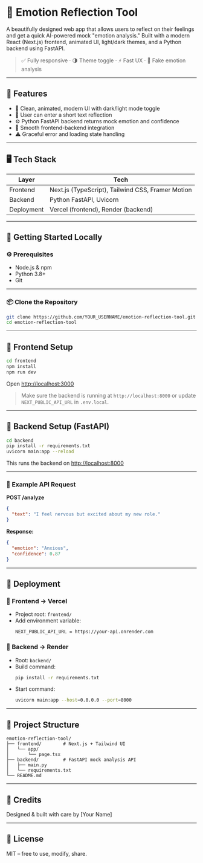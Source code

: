 
# 🧠 Emotion Reflection Tool

A beautifully designed web app that allows users to reflect on their feelings and get a quick AI-powered mock "emotion analysis." Built with a modern React (Next.js) frontend, animated UI, light/dark themes, and a Python backend using FastAPI.

> ✅ Fully responsive · 🌗 Theme toggle · ⚡ Fast UX · 🧪 Fake emotion analysis

---

## 🔧 Features

- 🎨 Clean, animated, modern UI with dark/light mode toggle
- 💬 User can enter a short text reflection
- ⚙️ Python FastAPI backend returns mock emotion and confidence
- 🔁 Smooth frontend-backend integration
- ⚠️ Graceful error and loading state handling

---

## 🖥️ Tech Stack

| Layer     | Tech                        |
|-----------|-----------------------------|
| Frontend  | Next.js (TypeScript), Tailwind CSS, Framer Motion |
| Backend   | Python FastAPI, Uvicorn     |
| Deployment| Vercel (frontend), Render (backend) |

---

## 🏁 Getting Started Locally

### ⚙️ Prerequisites

- Node.js & npm
- Python 3.8+
- Git

---

### 📦 Clone the Repository

```bash
git clone https://github.com/YOUR_USERNAME/emotion-reflection-tool.git
cd emotion-reflection-tool
```

---

## 📱 Frontend Setup

```bash
cd frontend
npm install
npm run dev
```

Open [http://localhost:3000](http://localhost:3000)

> Make sure the backend is running at `http://localhost:8000` or update `NEXT_PUBLIC_API_URL` in `.env.local`.

---

## 🧠 Backend Setup (FastAPI)

```bash
cd backend
pip install -r requirements.txt
uvicorn main:app --reload
```

This runs the backend on [http://localhost:8000](http://localhost:8000)

---

### 📄 Example API Request

**POST /analyze**

```json
{
  "text": "I feel nervous but excited about my new role."
}
```

**Response:**

```json
{
  "emotion": "Anxious",
  "confidence": 0.87
}
```

---

## 🚀 Deployment

### 🔹 Frontend → Vercel

- Project root: `frontend/`
- Add environment variable:
  ```
  NEXT_PUBLIC_API_URL = https://your-api.onrender.com
  ```

### 🔹 Backend → Render

- Root: `backend/`
- Build command:
  ```bash
  pip install -r requirements.txt
  ```
- Start command:
  ```bash
  uvicorn main:app --host=0.0.0.0 --port=8000
  ```

---


## 📁 Project Structure

```
emotion-reflection-tool/
├── frontend/        # Next.js + Tailwind UI
│   └── app/
│       └── page.tsx
├── backend/         # FastAPI mock analysis API
│   ├── main.py
│   └── requirements.txt
└── README.md
```

---

## 🙌 Credits

Designed & built with care by [Your Name]

---

## 📜 License

MIT – free to use, modify, share.
